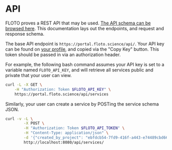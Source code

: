 # API

FLOTO proves a REST API that may be used. [The API schema can be browsed here](https://portal.floto.science/api/schema/swagger-ui/). This documentation lays out the endpoints, and request and response schema.

The base API endpoint is `https://portal.floto.science/api/`. Your API key can be found on [your profile](https://portal.floto.science/dashboard/user), and copied via the "Copy Key" button. This token should be passed in via an authorization header. 

For example, the following bash command assumes your API key is set to a variable named `FLOTO_API_KEY`, and will retrieve all services public and private that your user can view.
```bash
curl -L -X GET \
    -H "Authorization: Token $FLOTO_API_KEY" \
    https://portal.floto.science/api/services
```

Similarly, your user can create a service by POSTing the service schema JSON.
```bash
curl -v -L \
        -X POST \
        -H "Authorization: Token $FLOTO_API_TOKEN" \
        -H "Content-Type: application/json" \
        -d '{"created_by_project": "ebfdcb54-7fd9-416f-a443-e74489cbd663", "peripheral_schemas": [], "ports": [], "resources": [], "is_public": false, "container_ref": "ubuntu"}' \
        http://localhost:8080/api/services/
```

